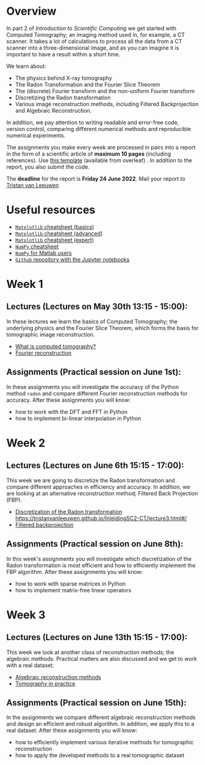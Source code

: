 # Overview

In part 2 of *Introduction to Scientific Computing* we get started with Computed Tomography; an imaging method used in, for example, a CT scanner. It takes a lot of calculations to process all the data from a CT scanner into a three-dimensional image, and as you can imagine it is important to have a result within a short time.

We learn about:

* The physics behind X-ray tomography
* The Radon Transformation and the Fourier Slice Theorem
* The (discrete) Fourier transform and the non-uniform Fourier transform
* Discretizing the Radon transformation
* Various image reconstruction methods, including Filtered Backprojection and Algebraic Reconstruction.

In addition, we pay attention to writing readable and error-free code, version control, comparing different numerical methods and reproducible numerical experiments.

The assignments you make every week are processed in pairs into a report in the form of a scientific article of **maximum 10 pages** (including references). Use [this template](https://www.overleaf.com/latex/templates/preparing-a-manuscript-for-submission-to-an-optica-meeting-or-conference/ryxhcjvjfrjk) (available from overleaf) . In addition to the report, you also submit the code.

The **deadline** for the report is **Friday 24 June 2022**. Mail your report to [Tristan van Leeuwen](mailto:t.vanleeuwen@uu.nl)

# Useful resources

* [`Matplotlib` cheatsheet (basics)](https://camo.githubusercontent.com/b1b8838502a81077591ccadbf45dc45f2207637b41245e557198b680b0a2e662/68747470733a2f2f6d6174706c6f746c69622e6f72672f63686561747368656574732f68616e646f75742d626567696e6e65722e706e67)
* [`Matplotlib` cheatsheet (advanced)](https://camo.githubusercontent.com/fc055a0d3897e7aec7ec66fc1d7f70cfb2873f82eb5be4ea977286a1cf08fa74/68747470733a2f2f6d6174706c6f746c69622e6f72672f63686561747368656574732f68616e646f75742d696e7465726d6564696174652e706e67)
* [`Matplotlib` cheatsheet (expert)](https://camo.githubusercontent.com/62a744e98372f7aaad377cf1f535dcc10117ff196c876102682b03ca4759f420/68747470733a2f2f6d6174706c6f746c69622e6f72672f63686561747368656574732f68616e646f75742d746970732e706e67)
* [`NumPy` cheatsheet](http://datacamp-community-prod.s3.amazonaws.com/ba1fe95a-8b70-4d2f-95b0-bc954e9071b0)
* [`NumPy` for Matlab users](https://numpy.org/doc/stable/user/numpy-for-matlab-users.html)
* [`Github` repository with the Jupyter notebooks](https://github.com/TristanvanLeeuwen/InleidingSC2-CT)

# Week 1 

## Lectures (Lectures on May 30th 13:15 - 15:00):

In these lectures we learn the basics of Computed Tomography; the underlying physics and the Fourier Slice Theorem, which forms the basis for tomographic image reconstruction.

* [What is computed tomography?](https://tristanvanleeuwen.github.io/InleidingSC2-CT/lecture1.html)
* [Fourier reconstruction](https://tristanvanleeuwen.github.io/InleidingSC2-CT/lecture2.html)

## Assignments (Practical session on June 1st):

In these assignments you will investigate the accuracy of the Python method `radon` and compare different Fourier reconstruction methods for accuracy. After these assignments you will know:

* how to work with the DFT and FFT in Python
* how to implement bi-linear interpolation in Python

# Week 2

## Lectures (Lectures on June 6th 15:15 - 17:00):

This week we are going to discretize the Radon transformation and compare different approaches in efficiency and accuracy. In addition, we are looking at an alternative reconstruction method; Filtered Back Projection (FBP).

* [Discretization of the Radon transformation](https://tristanvanleeuwen.github.io/InleidingSC2-CT/lecture3.html#/)
https://tristanvanleeuwen.github.io/InleidingSC2-CT/lecture3.html#/
* [Filtered backprojection](https://tristanvanleeuwen.github.io/InleidingSC2-CT/lecture4.html#/
)

## Assignments (Practical session on June 8th):

In this week's assignments you will investigate which discretization of the Radon transformation is most efficient and how to efficiently implement the FBP algorithm. After these assignments you will know:

* how to work with sparse matrices in Python
* how to implement matrix-free linear operators

# Week 3

## Lectures (Lectures on June 13th 15:15 - 17:00):

This week we look at another class of reconstruction methods; the algebraic methods. Practical matters are also discussed and we get to work with a real dataset.

* [Algebraic reconstruction methods](https://tristanvanleeuwen.github.io/InleidingSC2-CT/lecture5.html#/)
* [Tomography in practice](https://tristanvanleeuwen.github.io/InleidingSC2-CT/lecture6.html#/)

## Assignments (Practical session on June 15th):

In the assignments we compare different algebraic reconstruction methods and design an efficient and robust algorithm. In addition, we apply this to a real dataset. After these assignments you will know:

* how to efficiently implement various iterative methods for tomographic reconstruction
* how to apply the developed methods to a real tomographic dataset

